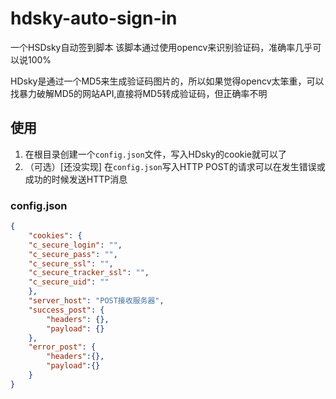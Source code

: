 # hdsky-auto-sign-in
一个HSDsky自动签到脚本
该脚本通过使用opencv来识别验证码，准确率几乎可以说100%

HDsky是通过一个MD5来生成验证码图片的，所以如果觉得opencv太笨重，可以找暴力破解MD5的网站API,直接将MD5转成验证码，但正确率不明
## 使用
1. 在根目录创建一个`config.json`文件，写入HDsky的cookie就可以了
2. （可选）[还没实现] 在`config.json`写入HTTP POST的请求可以在发生错误或成功的时候发送HTTP消息
### config.json
```json
{
    "cookies": {
    "c_secure_login": "",
    "c_secure_pass": "",
    "c_secure_ssl": "",
    "c_secure_tracker_ssl": "",
    "c_secure_uid": ""
    },
    "server_host": "POST接收服务器",
    "success_post": {
        "headers": {},
        "payload": {}
    },
    "error_post": {
        "headers":{},
        "payload":{}
    }
}
```